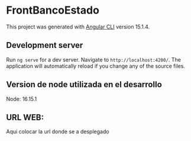 # FrontBancoEstado

This project was generated with [Angular CLI](https://github.com/angular/angular-cli) version 15.1.4.

## Development server

Run `ng serve` for a dev server. Navigate to `http://localhost:4200/`. The application will automatically reload if you change any of the source files.

## Version de node utilizada en el desarrollo
Node: 16.15.1

## URL WEB:
Aqui colocar la url donde se a desplegado